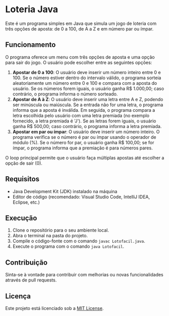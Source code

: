 # Loteria Java

Este é um programa simples em Java que simula um jogo de loteria com três opções de aposta: de 0 a 100, de A a Z e em número par ou ímpar.

## Funcionamento

O programa oferece um menu com três opções de aposta e uma opção para sair do jogo. O usuário pode escolher entre as seguintes opções:

1. **Apostar de 0 a 100**: O usuário deve inserir um número inteiro entre 0 e 100. Se o número estiver dentro do intervalo válido, o programa sorteia aleatoriamente um número entre 0 e 100 e compara com a aposta do usuário. Se os números forem iguais, o usuário ganha R$ 1.000,00; caso contrário, o programa informa o número sorteado.
2. **Apostar de A à Z**: O usuário deve inserir uma letra entre A e Z, podendo ser minúscula ou maiúscula. Se a entrada não for uma letra, o programa informa que a aposta é inválida. Em seguida, o programa compara a letra escolhida pelo usuário com uma letra premiada (no exemplo fornecido, a letra premiada é 'J'). Se as letras forem iguais, o usuário ganha R$ 500,00; caso contrário, o programa informa a letra premiada.
3. **Apostar em par ou ímpar**: O usuário deve inserir um número inteiro. O programa verifica se o número é par ou ímpar usando o operador de módulo (%). Se o número for par, o usuário ganha R$ 100,00; se for ímpar, o programa informa que a premiação é para números pares.

O loop principal permite que o usuário faça múltiplas apostas até escolher a opção de sair (0).

## Requisitos

- Java Development Kit (JDK) instalado na máquina
- Editor de código (recomendado: Visual Studio Code, IntelliJ IDEA, Eclipse, etc.)

## Execução

1. Clone o repositório para o seu ambiente local.
2. Abra o terminal na pasta do projeto.
3. Compile o código-fonte com o comando `javac Lotofacil.java`.
4. Execute o programa com o comando `java Lotofacil`.

## Contribuição

Sinta-se à vontade para contribuir com melhorias ou novas funcionalidades através de pull requests.

## Licença

Este projeto está licenciado sob a [MIT License](LICENSE).
